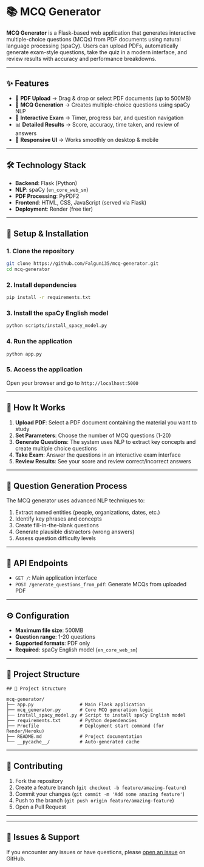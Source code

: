# 📚 MCQ Generator

**MCQ Generator** is a Flask-based web application that generates interactive multiple-choice questions (MCQs) from PDF documents using natural language processing (spaCy). Users can upload PDFs, automatically generate exam-style questions, take the quiz in a modern interface, and review results with accuracy and performance breakdowns.

---

## ✨ Features

- 📄 **PDF Upload** → Drag & drop or select PDF documents (up to 500MB)
- 🧠 **MCQ Generation** → Creates multiple-choice questions using spaCy NLP
- 📝 **Interactive Exam** → Timer, progress bar, and question navigation
- 📊 **Detailed Results** → Score, accuracy, time taken, and review of answers
- 📱 **Responsive UI** → Works smoothly on desktop & mobile

---

## 🛠️ Technology Stack

- **Backend**: Flask (Python)
- **NLP**: spaCy (`en_core_web_sm`)
- **PDF Processing**: PyPDF2
- **Frontend**: HTML, CSS, JavaScript (served via Flask)
- **Deployment**: Render (free tier)

---

## 🚀 Setup & Installation

### 1. Clone the repository

```bash
git clone https://github.com/Falguni35/mcq-generator.git
cd mcq-generator
```

### 2. Install dependencies

```bash
pip install -r requirements.txt
```

### 3. Install the spaCy English model

```bash
python scripts/install_spacy_model.py
```

### 4. Run the application

```bash
python app.py
```

### 5. Access the application

Open your browser and go to `http://localhost:5000`

---

## 📖 How It Works

1. **Upload PDF**: Select a PDF document containing the material you want to study
2. **Set Parameters**: Choose the number of MCQ questions (1-20)
3. **Generate Questions**: The system uses NLP to extract key concepts and create multiple choice questions
4. **Take Exam**: Answer the questions in an interactive exam interface
5. **Review Results**: See your score and review correct/incorrect answers

---

## 🔬 Question Generation Process

The MCQ generator uses advanced NLP techniques to:

1. Extract named entities (people, organizations, dates, etc.)
2. Identify key phrases and concepts
3. Create fill-in-the-blank questions
4. Generate plausible distractors (wrong answers)
5. Assess question difficulty levels

---

## 🔌 API Endpoints

- `GET /`: Main application interface
- `POST /generate_questions_from_pdf`: Generate MCQs from uploaded PDF

---

## ⚙️ Configuration

- **Maximum file size**: 500MB
- **Question range**: 1-20 questions
- **Supported formats**: PDF only
- **Required**: spaCy English model (`en_core_web_sm`)

---

## 📁 Project Structure

```
## 📂 Project Structure

mcq-generator/
├── app.py                 # Main Flask application
├── mcq_generator.py       # Core MCQ generation logic
├── install_spacy_model.py # Script to install spaCy English model
├── requirements.txt       # Python dependencies
├── Procfile               # Deployment start command (for Render/Heroku)
├── README.md              # Project documentation
└── __pycache__/           # Auto-generated cache
```

---

## 🤝 Contributing

1. Fork the repository
2. Create a feature branch (`git checkout -b feature/amazing-feature`)
3. Commit your changes (`git commit -m 'Add some amazing feature'`)
4. Push to the branch (`git push origin feature/amazing-feature`)
5. Open a Pull Request

---

---

## 🐛 Issues & Support

If you encounter any issues or have questions, please [open an issue](https://github.com/Falguni35/mcq-generator/issues) on GitHub.

